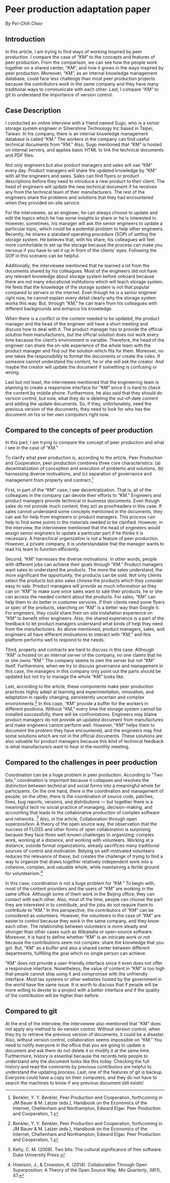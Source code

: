 
# Peer production adaptation paper
*By Pei-Chih Chao*



## Introduction

In this article, I am trying to find ways of working inspired by peer production. I compare the case of “KM” to the concepts and features of peer production. From the comparison, we can see how the people work together on a shared center, “KM”, and how it grows in the ways inspired by peer production. Moreover, “KM”, as an internal knowledge management database, could face less challenge than most peer production projects because the contributors work in the same company and they have many traditional ways to communicate with each other. Last, I compare “KM” to git to understand the importance of version control.

## Case Description

I conducted an online interview with a friend named Sugo, who is a senior storage system engineer in Silvershine Technology Inc based in Taipei, Taiwan. In his company, there is an internal knowledge management database is called “KM.” The workers in the company can find useful technical documents from “KM.” Also, Sugo mentioned that “KM” is hosted on internal servers, and applies basic HTML to link the technical documents and PDF files.

Not only engineers but also product managers and sales will use “KM” every day. Product managers will share the updated knowledge by “KM” with all the engineers and sales. Sales can find flyers or product descriptions before they need to introduce a new product to their client. The head of engineers will update the new technical document if he receives any from the technical team of their manufacturers. The rest of the engineers share the problems and solutions that they had encountered when they provided on-site service.

For the interviewee, as an engineer, he can always choose to update and edit the topics which he has some insights to share or he is interested in. However, sometimes, his manager will ask the senior engineers to update a particular topic, which could be a potential problem to help other engineers. Recently, he shares a standard operating procedure (SOP) of setting the storage system. He believes that, with his share, his colleagues will feel more comfortable to set up the storage because the process can make you nervous if you have to set it up in front of the clients’ eyes. Following the SOP in this scenario can be helpful.

Additionally, the interviewee mentioned that he learned a lot from the documents shared by his colleagues. Most of the engineers did not have any relevant knowledge about storage system before onboard because there are not many educational institutions which will teach storage system. He feels that the knowledge of the storage system is not that popular compared to servers or the internet. Even though he is a senior engineer right now, he cannot explain every detail clearly why the storage system works this way. But, through “KM,” he can learn from his colleagues with different backgrounds and enhance his knowledge.

When there is a conflict or the content needed to be updated, the product manager and the head of the engineer will have a short meeting and discuss how to deal with it. The product manager has to provide the official solution from manufacturers, but the official solution does not work every time because the client’s environment is variable. Therefore, the head of the engineer can share the on-site experience of the whole team with the product manager and find out the solution which fits for them. Moreover, no one takes the responsibility to format the documents or create the rules. If someone cannot understand the content, he or she will ask the creator. And maybe the creator will update the document if something is confusing or wrong.

Last but not least, the interviewee mentioned that the engineering team is planning to create a responsive interface for “KM” since it is hard to check the content by mobile phone. Furthermore, he also said that they should do version control, but now, what they do is deleting the out-of-date content and adding the update documents. So, if they, unfortunately, need the previous version of the documents, they need to look for who has the document on his or her own computers right now.

## Compared to the concepts of peer production

In this part, I am trying to compare the concept of peer production and what I see in the case of “KM.”

To clarify what peer production is, according to the article, Peer Production and Cooperation, peer production combines three core characteristics: (a) decentralization of conception and execution of problems and solutions, (b) harnessing diverse motivations, and (c) separation of governance and management from property and contract.[^1]

First, in part of the “KM” case, I see decentralization. That is, all of the colleagues in the company can devote their efforts to “KM.” Engineers and product managers provide technical or business documents. Even though sales do not provide much content, they act as proofreaders in this case. If sales cannot understand some concepts mentioned in the documents, they can ask for help from engineers or product managers. This process can help to find some points in the materials needed to be clarified. However, in the interview, the interviewee mentioned that the head of engineers would assign senior engineers to update a particular part if he thinks it is necessary. A hierarchical organization is not a feature of peer production. However, a private company, it is understandable that the manager wants to lead his team to function efficiently.

Second, “KM” harnesses the diverse motivations. In other words, people with different jobs can achieve their goals through “KM.” Product managers want sales to understand the products. The more the sales understand, the more significant the opportunity, the products can be sold. Not only clients select the products but also sales choose the products which they consider easy to sale. Product managers will provide as much information as they can on “KM” to make sure once sales want to sale their products, he or she can access the needed content about the products. For sales, “KM” can help them to do better in customer services. If their clients need some flyers or spec of the products, searching on “KM” is a better way than Google it. For engineers, they could share their on-site installation experience on “KM” to benefit other engineers. Also, the shared experience is a part of the feedback to let product managers understand what kinds of help they need from the manufacturers. As above mentioned, product managers, sales, and engineers all have different motivations to interact with “KM,” and this platform performs well to respond to the needs.

Third, property and contracts are hard to discuss in this case. Although “KM” is hosted on an internal server of the company, no one claims that he or she owns “KM.” The company seems to own the server but not “KM” itself. Furthermore, when we try to discuss governance and management in this case, the managers in this company only point out the parts should be updated but not try to manage the whole “KM” looks like.

Last, according to the article, these components make peer production practices highly adept at learning and experimentation, innovation, and adaptation in rapidly changing, persistently uncertain and complex environments.[^2] In this case, “KM” provide a buffer for the workers in different positions. Without “KM,” every time the storage system cannot be installed successfully, there will be confrontations. Engineers may blame product managers do not provide an updated document from manufactures and make engineers cannot perform well. However, “KM” helps them to document the problem they have encountered, and the engineers may find some solutions which are not in the official documents. These solutions are also valuable for product managers because this kind of technical feedback is what manufacturers want to hear in the monthly meeting.

## Compared to the challenges in peer production

Coordination can be a huge problem in peer production. According to “Two bits,” coordination is important because it collapses and resolves the distinction between technical and social forms into a meaningful whole for participants. On the one hand, there is the coordination and management of people; on the other, there is the coordination of source code, patches, fixes, bug reports, versions, and distributions — but together there is a meaningful tech no social practice of managing, decision-making, and accounting that leads to the collaborative production of complex software and networks. [^3] Also, in the article, Collaboration through open superposition: A theory of the open source way, the observation that the success of FLOSS and other forms of open collaboration is surprising because they face three well-known challenges to organizing: complex work, working at a distance, and working with volunteers. Working at a distance, outside formal organizations, already sacrifices many traditional sources of control and motivation. Relying on self-motivated volunteers reduces the relevance of these, but creates the challenge of trying to find a way to organize that draws together relatively independent work into a cohesive, complex, and valuable whole, while maintaining a fertile ground for volunteerism.[^4]

In this case, coordination is not a huge problem for “KM.” To begin with, most of the content providers and the users of “KM” are working in the same office. Although some of them work in the Beijing office, they can contact with each other. Also, most of the time, people can choose the part they are interested in to contribute, and the jobs do not require them to contribute to “KM.” In this perspective, the contributors of “KM” can be considered as volunteers. However, the volunteers in the case of “KM” are easier to control because they work in the same company, and they know each other. The relationship between volunteers is more steady and stronger than other cases such as Wikipedia or open-source software. Moreover, it is hard to define whether “KM” is an intricate work or not because the contributions seem not complex: share the knowledge that you got. But, “KM” as a buffer and also a shared center between different departments, fulfilling the goal which no single person can achieve.

“KM” does not provide a user-friendly interface since it even does not offer a responsive interface. Nonetheless, the value of content in “KM” is too high that people cannot stop using it and compromise with the unfriendly interface. Most tax systems or other websites hosted by the government in the world have the same issue. It is worth to discuss that if people will be more willing to devote to a project with a better interface and if the quality of the contribution will be higher than before.

## Compared to git

At the end of the interview, the interviewee also mentioned that “KM” does not apply any method to do version control. Without version control, when they try to retrieve the previous version of documents, it could be a disaster. Also, without version control, collaboration seems impossible on “KM.” You need to notify everyone in the office that you are going to update a document and ask them do not delete it or modify it at the same time. Furthermore, history is essential because the records help people to understand why the document looks like this today. Checking the full history and read the comments by previous contributors are helpful to understand the updating process. Last, one of the features of git is backup. Everyone could have a copy on their computers, and they do not have to search the machines to know if any previous document still exists!  


[^1]: Benkler, Y. Y. Benkler, Peer Production and Cooperation, forthcoming in JM Bauer & M. Latzer (eds.), Handbook on the Economics of the Internet, Cheltenham and Northampton, Edward Elgar. Peer Production and Cooperation, 1.

[^2]: Benkler, Y. Y. Benkler, Peer Production and Cooperation, forthcoming in JM Bauer & M. Latzer (eds.), Handbook on the Economics of the Internet, Cheltenham and Northampton, Edward Elgar. Peer Production and Cooperation, 1.

[^3]: Kelty, C. M. (2008). Two bits: The cultural significance of free software. Duke University Press.

[^4]: Howison, J., & Crowston, K. (2014). Collaboration Through Open Superposition: A Theory of the Open Source Way. _Mis Quarterly_, _38_(1), 47.